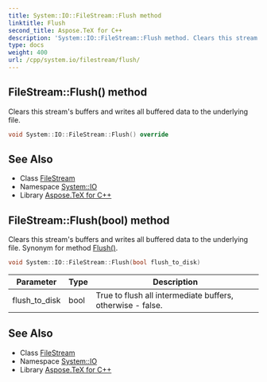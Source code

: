 ```yaml
---
title: System::IO::FileStream::Flush method
linktitle: Flush
second_title: Aspose.TeX for C++
description: 'System::IO::FileStream::Flush method. Clears this stream''s buffers and writes all buffered data to the underlying file in C++.'
type: docs
weight: 400
url: /cpp/system.io/filestream/flush/
---
```

## FileStream::Flush() method


Clears this stream's buffers and writes all buffered data to the underlying file.

```cpp
void System::IO::FileStream::Flush() override
```

## See Also

* Class [FileStream](../)
* Namespace [System::IO](../../)
* Library [Aspose.TeX for C++](../../../)
## FileStream::Flush(bool) method


Clears this stream's buffers and writes all buffered data to the underlying file. Synonym for method [Flush()](./).

```cpp
void System::IO::FileStream::Flush(bool flush_to_disk)
```


| Parameter | Type | Description |
| --- | --- | --- |
| flush_to_disk | bool | True to flush all intermediate buffers, otherwise - false. |

## See Also

* Class [FileStream](../)
* Namespace [System::IO](../../)
* Library [Aspose.TeX for C++](../../../)
